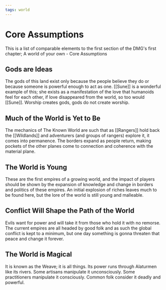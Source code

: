 ```yaml
---
tags: world
---
```

# Core Assumptions

This is a list of comparable elements to the first section of the DMG's first chapter; A world of your own - Core Assumptions

## Gods are Ideas

The gods of this land exist only because the people believe they do or because someone is powerful enough to act as one. [[Sune]] is a wonderful example of this; she exists as a manifestation of the love that humanoids feel for each other, if love disappeared from the world, so too would [[Sune]]. Worship creates gods, gods do not create worship.

## Much of the World is Yet to Be

The mechanics of The Known World are such that as [[Rangers]] hold back the [[Wildlands]] and adventurers (and groups of rangers) explore it, it comes into permanence. The borders expand as people return, making pockets of the other planes come to connection and coherence with the material plane.

## The World is Young

These are the first empires of a growing world, and the impact of players should be shown by the expansion of knowledge and change in borders and politics of these empires. An initial explosion of riches leaves much to be found here, but the lore of the world is still young and malleable.

## Conflict Will Shape the Path of the World

Evils want for power and will take it from those who hold it with no remorse. The current empires are all headed by good folk and as such the global conflict is kept to a minimum, but one day something is gonna threaten that peace and change it forever.

## The World is Magical

It is known as the Weave; it is all things. Its power runs through Alaturmen like its rivers. Some artisans manipulate it unconsciously. Some practitioners manipulate it consciously. Common folk consider it deadly and powerful. 


